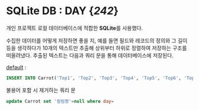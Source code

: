 # SQLite DB : DAY {*242*}

개인 프로젝트 로컬 데이터베이스에 적합한 **SQLite**를 사용했다.

수집한 데이터를 어떻게 저장하면 좋을 지, 예를 들면 필드와 레코드의 정의와 그 길이 등을 생각하다가 10개의 텍스트만 추출해 상위부터 하위로 정렬하여 저장하는 구조를 떠올려냈다. 추출된 텍스트는 다음과 쿼리 문을 통해 데이터베이스에 저장된다.
 
[default](defaultQuery.sql) : 
```SQL 
INSERT INTO Carrot('Top1', 'Top2', 'Top3', 'Top4', 'Top5', 'Top6', 'Top7', 'Top8', 'Top9', 'Top10') VALUES(...)
```

불용어 포함 시 제거하는 쿼리 문
```SQL
update Carrot set '컬럼명'=null where day=
```
